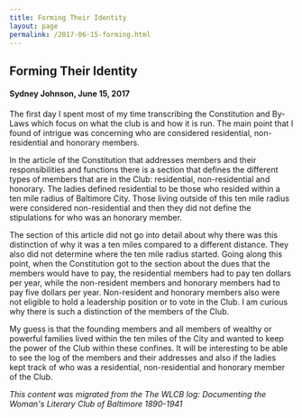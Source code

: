 ```yaml
---
title: Forming Their Identity
layout: page
permalink: /2017-06-15-forming.html
---
```

<style>
    .container{
        font-size:1.4em;
    }
</style>

## Forming Their Identity
#### Sydney Johnson, June 15, 2017

The first day I spent most of my time transcribing the Constitution and By-Laws which focus on what the club is and how it is run. The main point that I found of intrigue was concerning who are considered residential, non-residential and honorary members.

In the article of the Constitution that addresses members and their responsibilities and functions there is a section that defines the different types of members that are in the Club: residential, non-residential and honorary. The ladies defined residential to be those who resided within a ten mile radius of Baltimore City. Those living outside of this ten mile radius were considered non-residential and then they did not define the stipulations for who was an honorary member.

The section of this article did not go into detail about why there was this distinction of why it was a ten miles compared to a different distance. They also did not determine where the ten mile radius started. Going along this point, when the Constitution got to the section about the dues that the members would have to pay, the residential members had to pay ten dollars per year, while the non-resident members and honorary members had to pay five dollars per year. Non-resident and honorary members also were not eligible to hold a leadership position or to vote in the Club. I am curious why there is such a distinction of the members of the Club.

My guess is that the founding members and all members of wealthy or powerful families lived within the ten miles of the City and wanted to keep the power of the Club within these confines. It will be interesting to be able to see the log of the members and their addresses and also if the ladies kept track of who was a residential, non-residential and honorary member of the Club.

*This content was migrated from the The WLCB log: Documenting the Woman's Literary Club of Baltimore 1890-1941*